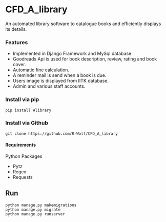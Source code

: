 # CFD_A_library
An automated library software to catalogue books and efficiently displays its details.

### Features
- Implemented in Django Framework and MySql database.
- Goodreads Api is used for book description, review, rating and book cover. 
- Automatic fine calculation.
- A reminder mail is send when a book is due.
- Users image is displayed from IITK database.
- Admin and various staff accounts.

### Install via pip
```
pip install Alibrary
```

### Install via Github

```
git clone https://github.com/R-Wolf/CFD_A_library
```

#### Requirements 
Python Packages
- Pytz
- Regex
- Requests

## Run

```
python manage.py makemigrations
python manage.py migrate
python manage.py runserver
```



